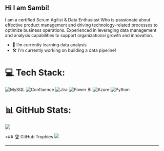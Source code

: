 ## Hi I am Sambi!

I am a certified Scrum Agilist & Data Enthusiast Who is passionate about effective product management and driving technology-related processes to optimize business operations. Experienced in leveraging data management and analysis capabilities to support organizational growth and innovation.



- 🌱 I’m currently learning data analysis
- 🛠 I'm currently working on building a data pipeline!


# 💻 Tech Stack:
![MySQL](https://img.shields.io/badge/mysql-4479A1.svg?style=for-the-badge&logo=mysql&logoColor=white)  ![Confluence](https://img.shields.io/badge/confluence-%23172BF4.svg?style=for-the-badge&logo=confluence&logoColor=white) ![Jira](https://img.shields.io/badge/jira-%230A0FFF.svg?style=for-the-badge&logo=jira&logoColor=white) ![Power Bi](https://img.shields.io/badge/power_bi-F2C811?style=for-the-badge&logo=powerbi&logoColor=black) ![Azure](https://img.shields.io/badge/azure-%230072C6.svg?style=for-the-badge&logo=microsoftazure&logoColor=white) ![Python](https://img.shields.io/badge/python-3670A0?style=for-the-badge&logo=python&logoColor=ffdd54)

# 📊 GitHub Stats:
![](https://github-readme-stats.vercel.app/api?username=sambi-tech&theme=dark&hide_border=false&include_all_commits=false&count_private=false)<br/>



<## 🏆 GitHub Trophies
![](https://github-profile-trophy.vercel.app/?username=sambi-tech&theme=radical&no-frame=false&no-bg=true&margin-w=4)
>
---
<!-- Proudly created with GPRM ( https://gprm.itsvg.in ) -->
<!--
**Sambi-Tech/Sambi-Tech** is a ✨ _special_ ✨ repository because its `README.md` (this file) appears on your GitHub profile.

[![](https://visitcount.itsvg.in/api?id=sambi-tech&icon=0&color=2)](https://visitcount.itsvg.in)- for (profile views not really interested)
![](https://github-readme-streak-stats.herokuapp.com/?user=sambi-tech&theme=dark&hide_border=false)<br/> - for other stuff

Here are some ideas to get you started:
![Canva](https://img.shields.io/badge/Canva-%2300C4CC.svg?style=for-the-badge&logo=Canva&logoColor=white)

- 🔭 I’m currently working on ...
- 🌱 I’m currently learning ...
- 👯 I’m looking to collaborate on ...
- 🤔 I’m looking for help with ...
- 💬 Ask me about ...
- 📫 How to reach me: ...
- 😄 Pronouns: ...
- ⚡ Fun fact: ...
-->
